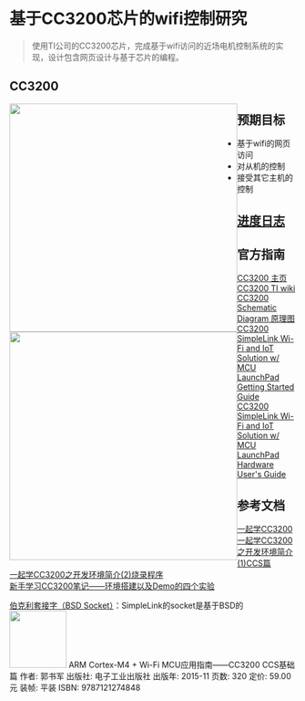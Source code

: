 # 基于CC3200芯片的wifi控制研究

> 使用TI公司的CC3200芯片，完成基于wifi访问的近场电机控制系统的实现，设计包含网页设计与基于芯片的编程。

## CC3200
<img src="https://upload-images.jianshu.io/upload_images/20737737-21c0988c939a7918.jpg" width = "400" style="float:left"/>
<img src="https://upload-images.jianshu.io/upload_images/20737737-df98da02fff513e2.jpg" width = "400" style="float:left"/>

## 预期目标
- 基于wifi的网页访问
- 对从机的控制  
- 接受其它主机的控制  

## [进度日志](log.md)


## 官方指南
[CC3200 主页](http://www.ti.com.cn/product/cn/CC3200/technicaldocuments)    
[CC3200 TI wiki](http://processors.wiki.ti.com/index.php/CC3100_%26_CC3200)  
[CC3200 Schematic Diagram 原理图](http://www.ti.com/cn/lit/df/tidrc48/tidrc48.pdf)    
[CC3200 SimpleLink Wi-Fi and IoT Solution w/ MCU LaunchPad Getting Started Guide](http://www.ti.com/lit/ug/swru376e/swru376e.pdf)   
[CC3200 SimpleLink Wi-Fi and IoT Solution w/ MCU LaunchPad Hardware User's Guide](http://www.ti.com/lit/ug/swru372b/swru372b.pdf)   

## 参考文档
[一起学CC3200](https://blog.csdn.net/hytgab/article/category/3012193)     
[一起学CC3200之开发环境简介(1)CCS篇](https://www.cnblogs.com/hytgab/p/5060059.html)   
[一起学CC3200之开发环境简介(2)烧录程序](https://www.cnblogs.com/hytgab/p/5202142.html)   
[新手学习CC3200笔记——环境搭建以及Demo的四个实验](https://blog.csdn.net/weixin_43970678/article/details/91560775)


[伯克利套接字（BSD Socket）](https://www.cnblogs.com/feng9exe/p/6993833.html)：SimpleLink的socket是基于BSD的    
<img src="https://img1.doubanio.com/view/subject/l/public/s29030969.jpg" width = "100" />
ARM Cortex-M4 + Wi-Fi MCU应用指南——CC3200 CCS基础篇
作者: 郭书军
出版社: 电子工业出版社
出版年: 2015-11
页数: 320
定价: 59.00元
装帧: 平装
ISBN: 9787121274848

